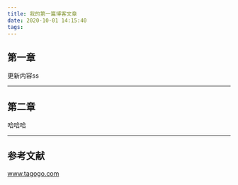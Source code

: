 ```yaml
---
title: 我的第一篇博客文章
date: 2020-10-01 14:15:40
tags:
---
```


## 第一章

更新内容ss

---

## 第二章

哈哈哈

---

## 参考文献

www.tagogo.com


